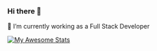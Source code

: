 ### Hi there 👋

🔭 I’m currently working as a Full Stack Developer

[![My Awesome Stats](https://awesome-github-stats.azurewebsites.net/user-stats/Raissa-Damasceno?cardType=octocat&theme=dracula&preferLogin=false)](https://git.io/awesome-stats-card)


<!--
**Raissa-Damasceno/Raissa-Damasceno** is a ✨ _special_ ✨ repository because its `README.md` (this file) appears on your GitHub profile.

Here are some ideas to get you started:

- 🌱 I’m currently learning ...
- 👯 I’m looking to collaborate on ...
- 🤔 I’m looking for help with ...
- 💬 Ask me about ...
- 📫 How to reach me: ...
- 😄 Pronouns: ...
- ⚡ Fun fact: ...
-->

